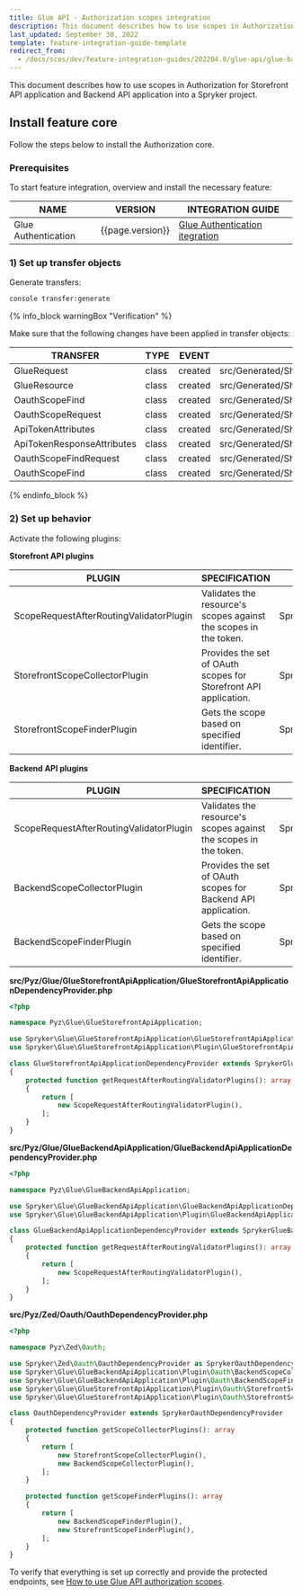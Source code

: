 ```yaml
---
title: Glue API - Authorization scopes integration
description: This document describes how to use scopes in Authorization for Storefront API application and Backend API application into a Spryker project.
last_updated: September 30, 2022
template: feature-integration-guide-template
redirect_from:
  - /docs/scos/dev/feature-integration-guides/202204.0/glue-api/glue-backend-api/authorization-scopes-integration.html
---
```


This document describes how to use scopes in Authorization for Storefront API application and Backend API application into a Spryker project.

## Install feature core

Follow the steps below to install the Authorization core.

### Prerequisites

To start feature integration, overview and install the necessary feature:

| NAME           | VERSION           | INTEGRATION GUIDE |
| -------------- | ----------------- | ----------------- |
| Glue Authentication | {{page.version}} | [Glue Authentication itegration](/docs/scos/dev/feature-integration-guides/{{page.version}}/glue-api/glue-backend-api/glue-api-authentication-integration.html) |

### 1) Set up transfer objects

Generate transfers:

```bash
console transfer:generate
```

{% info_block warningBox "Verification" %}

Make sure that the following changes have been applied in transfer objects:

| TRANSFER | TYPE | EVENT | PATH |
| --- | --- | --- | --- |
| GlueRequest | class | created | src/Generated/Shared/Transfer/GlueRequestTransfer.php |
| GlueResource | class | created | src/Generated/Shared/Transfer/GlueResourceTransfer.php |
| OauthScopeFind | class | created | src/Generated/Shared/Transfer/OauthScopeFindTransfer.php |
| OauthScopeRequest | class | created | src/Generated/Shared/Transfer/OauthScopeRequestTransfer.php |
| ApiTokenAttributes | class | created | src/Generated/Shared/Transfer/ApiTokenAttributesTransfer.php |
| ApiTokenResponseAttributes | class | created | src/Generated/Shared/Transfer/ApiTokenResponseAttributesTransfer.php |
| OauthScopeFindRequest | class | created | src/Generated/Shared/Transfer/OauthScopeFindRequestTransfer.php |
| OauthScopeFind | class | created | src/Generated/Shared/Transfer/OauthScopeFindTransfer.php |

{% endinfo_block %}

### 2) Set up behavior

Activate the following plugins:

**Storefront API plugins**

| PLUGIN | SPECIFICATION | NAMESPACE |
| --- | --- | --- |
| ScopeRequestAfterRoutingValidatorPlugin | Validates the resource's scopes against the scopes in the token. | Spryker\\Glue\\GlueStorefrontApiApplication\\Plugin\\GlueStorefrontApiApplication |
| StorefrontScopeCollectorPlugin | Provides the set of OAuth scopes for Storefront API application. | Spryker\\Glue\\GlueStorefrontApiApplication\\Plugin\\Oauth |
| StorefrontScopeFinderPlugin | Gets the scope based on specified identifier. | Spryker\\Glue\\GlueStorefrontApiApplication\\Plugin\\Oauth |

**Backend API plugins**

| PLUGIN | SPECIFICATION | NAMESPACE |
| --- | --- | --- |
| ScopeRequestAfterRoutingValidatorPlugin | Validates the resource's scopes against the scopes in the token. | Spryker\\Glue\\GlueBackendApiApplication\\Plugin\\GlueApplication |
| BackendScopeCollectorPlugin | Provides the set of OAuth scopes for Backend API application. | Spryker\\Glue\\GlueBackendApiApplication\\Plugin\\Oauth |
| BackendScopeFinderPlugin | Gets the scope based on specified identifier. | Spryker\\Glue\\GlueBackendApiApplication\\Plugin\\Oauth |

**src/Pyz/Glue/GlueStorefrontApiApplication/****GlueStorefrontApiApplicationDependencyProvider****.php**

```php
<?php

namespace Pyz\Glue\GlueStorefrontApiApplication;

use Spryker\Glue\GlueStorefrontApiApplication\GlueStorefrontApiApplicationDependencyProvider as SprykerGlueStorefrontApiApplicationDependencyProvider;
use Spryker\Glue\GlueStorefrontApiApplication\Plugin\GlueStorefrontApiApplication\ScopeRequestAfterRoutingValidatorPlugin;

class GlueStorefrontApiApplicationDependencyProvider extends SprykerGlueStorefrontApiApplicationDependencyProvider
{
    protected function getRequestAfterRoutingValidatorPlugins(): array
    {
        return [
            new ScopeRequestAfterRoutingValidatorPlugin(),
        ];
    }
}
```

**src/Pyz/Glue/GlueBackendApiApplication/****GlueBackendApiApplicationDependencyProvider****.php**

```php
<?php

namespace Pyz\Glue\GlueBackendApiApplication;

use Spryker\Glue\GlueBackendApiApplication\GlueBackendApiApplicationDependencyProvider as SprykerGlueBackendApiApplicationDependencyProvider;
use Spryker\Glue\GlueBackendApiApplication\Plugin\GlueBackendApiApplication\ScopeRequestAfterRoutingValidatorPlugin;

class GlueBackendApiApplicationDependencyProvider extends SprykerGlueBackendApiApplicationDependencyProvider
{
    protected function getRequestAfterRoutingValidatorPlugins(): array
    {
        return [
            new ScopeRequestAfterRoutingValidatorPlugin(),
        ];
    }
}
```

**src/Pyz/Zed/Oauth/****OauthDependencyProvider****.php**

```php
<?php

namespace Pyz\Zed\Oauth;

use Spryker\Zed\Oauth\OauthDependencyProvider as SprykerOauthDependencyProvider;
use Spryker\Glue\GlueBackendApiApplication\Plugin\Oauth\BackendScopeCollectorPlugin;
use Spryker\Glue\GlueBackendApiApplication\Plugin\Oauth\BackendScopeFinderPlugin;
use Spryker\Glue\GlueStorefrontApiApplication\Plugin\Oauth\StorefrontScopeCollectorPlugin;
use Spryker\Glue\GlueStorefrontApiApplication\Plugin\Oauth\StorefrontScopeFinderPlugin;

class OauthDependencyProvider extends SprykerOauthDependencyProvider
{
    protected function getScopeCollectorPlugins(): array
    {
        return [
            new StorefrontScopeCollectorPlugin(),
            new BackendScopeCollectorPlugin(),
        ];
    }

    protected function getScopeFinderPlugins(): array
    {
        return [
            new BackendScopeFinderPlugin(),
            new StorefrontScopeFinderPlugin(),
        ];
    }
}
```

To verify that everything is set up correctly and provide the protected endpoints, see [How to use Glue API authorization scopes](/docs/scos/dev/glue-api-guides/{{page.verison}}/glue-backend-api/how-to-guides/how-to-use-glue-api-authorization-scopes.html).
